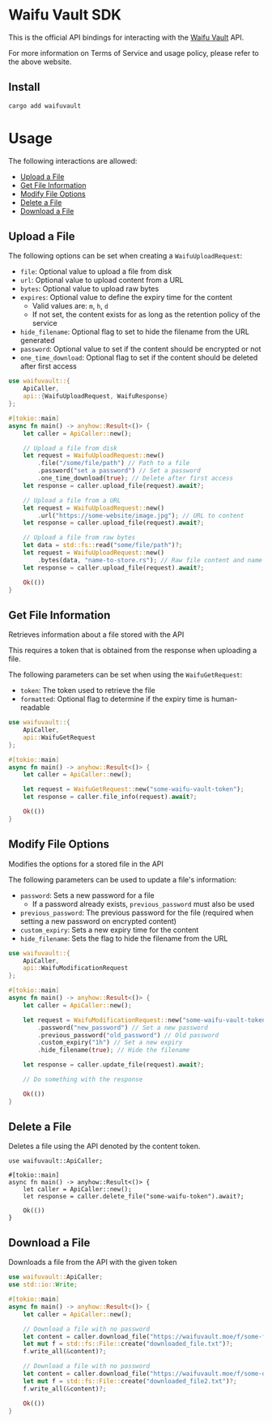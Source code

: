 # Waifu Vault SDK

This is the official API bindings for interacting with the [Waifu Vault](https://waifuvault.moe) API.

For more information on Terms of Service and usage policy, please refer to the above website.

## Install

```bash
cargo add waifuvault
```

# Usage

The following interactions are allowed:

* [Upload a File](#upload-file)
* [Get File Information](#file-info)
* [Modify File Options](#modify-file)
* [Delete a File](#delete-file)
* [Download a File](#download-file)

## Upload a File<a name="upload-file" />

The following options can be set when creating a `WaifuUploadRequest`:

* `file`: Optional value to upload a file from disk
* `url`: Optional value to upload content from a URL
* `bytes`: Optional value to upload raw bytes
* `expires`: Optional value to define the expiry time for the content
    * Valid values are: `m`, `h`, `d`
    * If not set, the content exists for as long as the retention policy of the service
* `hide_filename`: Optional flag to set to hide the filename from the URL generated
* `password`: Optional value to set if the content should be encrypted or not
* `one_time_download`: Optional flag to set if the content should be deleted after first access 


 ```rust
 use waifuvault::{
     ApiCaller,
     api::{WaifuUploadRequest, WaifuResponse}
 };

 #[tokio::main]
 async fn main() -> anyhow::Result<()> {
     let caller = ApiCaller::new();

     // Upload a file from disk
     let request = WaifuUploadRequest::new()
         .file("/some/file/path") // Path to a file
         .password("set a password") // Set a password
         .one_time_download(true); // Delete after first access
     let response = caller.upload_file(request).await?;

     // Upload a file from a URL
     let request = WaifuUploadRequest::new()
         .url("https://some-website/image.jpg"); // URL to content
     let response = caller.upload_file(request).await?;

     // Upload a file from raw bytes
     let data = std::fs::read("some/file/path")?;
     let request = WaifuUploadRequest::new()
         .bytes(data, "name-to-store.rs"); // Raw file content and name to store on the vault
     let response = caller.upload_file(request).await?;

     Ok(())
 }
 ```

## Get File Information<a name="file-info" />

Retrieves information about a file stored with the API

This requires a token that is obtained from the response when uploading a file.

The following parameters can be set when using the `WaifuGetRequest`:

* `token`: The token used to retrieve the file
* `formatted`: Optional flag to determine if the expiry time is human-readable


```rust
use waifuvault::{
    ApiCaller,
    api::WaifuGetRequest
};

#[tokio::main]
async fn main() -> anyhow::Result<()> {
    let caller = ApiCaller::new();

    let request = WaifuGetRequest::new("some-waifu-vault-token");
    let response = caller.file_info(request).await?;

    Ok(())
}
```

## Modify File Options<a name="modify-file" />

Modifies the options for a stored file in the API

The following parameters can be used to update a file's information:

* `password`: Sets a new password for a file
    * If a password already exists, `previous_password` must also be used
* `previous_password`: The previous password for the file (required when setting a new password on encrypted content)
* `custom_expiry`: Sets a new expiry time for the content
* `hide_filename`: Sets the flag to hide the filename from the URL


```rust
use waifuvault::{
    ApiCaller,
    api::WaifuModificationRequest
};

#[tokio::main]
async fn main() -> anyhow::Result<()> {
    let caller = ApiCaller::new();

    let request = WaifuModificationRequest::new("some-waifu-vault-token")
        .password("new_password") // Set a new password
        .previous_password("old_password") // Old password
        .custom_expiry("1h") // Set a new expiry
        .hide_filename(true); // Hide the filename

    let response = caller.update_file(request).await?;

    // Do something with the response

    Ok(())
}
```

## Delete a File<a name="delete-file" />

Deletes a file using the API denoted by the content token.


```rust,no_run
use waifuvault::ApiCaller;

#[tokio::main]
async fn main() -> anyhow::Result<()> {
    let caller = ApiCaller::new();
    let response = caller.delete_file("some-waifu-token").await?;

    Ok(())
}
```

## Download a File<a name="download-file" />

Downloads a file from the API with the given token

```rust
use waifuvault::ApiCaller;
use std::io::Write;

#[tokio::main]
async fn main() -> anyhow::Result<()> {
    let caller = ApiCaller::new();

    // Download a file with no password
    let content = caller.download_file("https://waifuvault.moe/f/some-file.ext", None).await?;
    let mut f = std::fs::File::create("downloaded_file.txt")?;
    f.write_all(&content)?;

    // Download a file with no password
    let content = caller.download_file("https://waifuvault.moe/f/some-other-file.ext", Some("password".to_string())).await?;
    let mut f = std::fs::File::create("downloaded_file2.txt")?;
    f.write_all(&content)?;

    Ok(())
}
```
